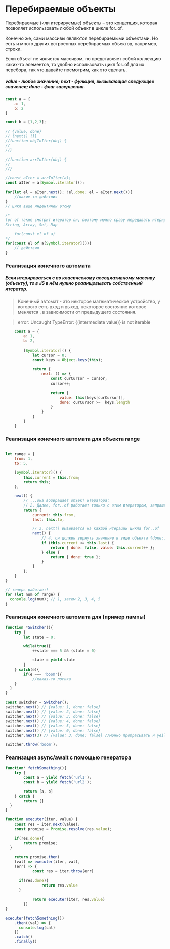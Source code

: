 # Перебираемые объекты

Перебираемые (или итерируемые) объекты – это концепция, которая позволяет использовать любой объект в цикле for..of.

Конечно же, сами массивы являются перебираемыми объектами. Но есть и много других встроенных перебираемых объектов, например, строки.

Если объект не является массивом, но представляет собой коллекцию каких-то элементов, то удобно использовать цикл for..of для их перебора, так что давайте посмотрим, как это сделать.

##### value - любое значение; next - функция, вызывающая следующее значенеи; done - флаг завершения.

```javascript
const a = {
	a: 1,
	b: 2
}

const b = [1,2,3];

// {value, done}
// {next() {}}
//function objToIter(obj) {
//
//}

//function arrToIter(obj) {
//
//}

//const aIter = arrToIter(a);
const aIter = a[Symbol.iterator]();

for(let el = aIter.next(); !el.done; el = aIter.next()){
	//какие-то действия
}
// цикл выше индентичен этому

/*
for of также смотрит итератор ли, поэтому можно сразу передавать итерируемую струкутуру
String, Array, Set, Map

	for(const el of a)
*/
for(const el of a[Symbol.iterator]()){
	// действия
}
```

### Реализация конечного автомата
##### Если итерироваться с по класическому ассоциативному массиву (объекту), то в JS в нём нужно реалищовывать собственный итератор.
> Конечный автомат - это некторое математическое устройство, у которого есть вход и выход, некоторое состояние которое меняется , в зависимости от предыдущего состояния.

> error: Uncaught TypeError: {(intermediate value)} is not iterable

```javascript
	const a = {
		a: 1,
		b: 2,
		
		[Symbol.iterator]() {
			let cursor = 0;
			const keys = Object.keys(this);
			
			return {
				next: () => {
					const curCursor = cursor;
					cursor++;
					
					return {
						value: this[keys[curCursor]],
						done: curCursor >=  keys.length
					}
				}
			}
		}
	}
```

### Реализация конечного автомата для объекта range
```javascript

let range = {
	from: 1,
	to: 5,

	[Symbol.iterator]() {
		this.current = this.from;
		return this;
	},

	next() {
		// ...она возвращает объект итератора:
		// 2. Далее, for..of работает только с этим итератором, запрашивая у него новые значения
		return {
			current: this.from,
			last: this.to,

			// 3. next() вызывается на каждой итерации цикла for..of
			next() {
				// 4. он должен вернуть значение в виде объекта {done:.., value :...}
				if (this.current <= this.last) {
					return { done: false, value: this.current++ };
				} else {
					return { done: true };
				}
			}
		};
  	}
}

// теперь работает!
for (let num of range) {
  console.log(num); // 1, затем 2, 3, 4, 5
}
```

### Реализация конечного автомата для (пример лампы)
```javascript
function *Switcher(){
	try {
		let state = 0;

		while(true){
			++state === 5 && (state = 0)

			state = yield state
		}
	} catch(e){
		if(e === 'boom'){
			//какая-то логика
    }
  }
}

const switcher = Switcher();
switcher.next() // {value: 1, done: false}
switcher.next() // {value: 2, done: false}
switcher.next() // {value: 3, done: false}
switcher.next() // {value: 4, done: false}
switcher.next() // {value: 5, done: false}
switcher.next() // {value: 0, done: false}
switcher.next(3) // {value: 3, done: false} //можно пробрасывать и yeild будет читать то, что в next

switcher.throw('boom');
```



### Реализация async/await с помощью генератора
```javascript
function* fetchSomething(){
	try {
		const a = yield fetch('url1');
		const b = yield fetch('url2');

		return [a, b]
	} catch {
		return []
  }
}

function executer(iter, value) {
	const res = iter.next(value);
	const promise = Promise.resolve(res.value);
	
	if(res.done){
		return promise;
  }

	return promise.then(
    (val) => executer(iter, val), 
    (err) => {
			const res = iter.throw(err)
      
      if(res.done){
				return res.value
      }
			
			return executer(iter, res.value)
		})
}

executer(fetchSomething())
    .then((val) => {
      console.log(cal)
    })
    .catch()
    .finally()
```

